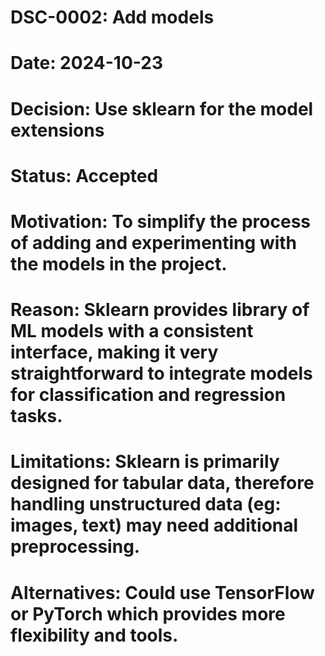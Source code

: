 # DSC-0002: Add models
# Date: 2024-10-23
# Decision: Use sklearn for the model extensions
# Status: Accepted
# Motivation: To simplify the process of adding and experimenting with the models in the project. 
# Reason: Sklearn provides library of ML models with a consistent interface, making it very straightforward to integrate models for classification and regression tasks. 
# Limitations: Sklearn is primarily designed for tabular data, therefore handling unstructured data (eg: images, text) may need additional preprocessing.
# Alternatives: Could use TensorFlow or PyTorch which provides more flexibility and tools.
